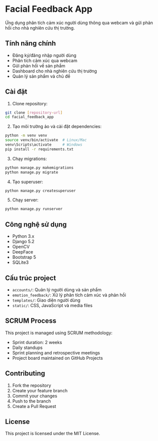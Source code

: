 # Facial Feedback App

Ứng dụng phân tích cảm xúc người dùng thông qua webcam và gửi phản hồi cho nhà nghiên cứu thị trường.

## Tính năng chính

- Đăng ký/đăng nhập người dùng
- Phân tích cảm xúc qua webcam
- Gửi phản hồi về sản phẩm
- Dashboard cho nhà nghiên cứu thị trường
- Quản lý sản phẩm và chủ đề

## Cài đặt

1. Clone repository:
```bash
git clone [repository-url]
cd facial_feedback_app
```

2. Tạo môi trường ảo và cài đặt dependencies:
```bash
python -m venv venv
source venv/bin/activate  # Linux/Mac
venv\Scripts\activate     # Windows
pip install -r requirements.txt
```

3. Chạy migrations:
```bash
python manage.py makemigrations
python manage.py migrate
```

4. Tạo superuser:
```bash
python manage.py createsuperuser
```

5. Chạy server:
```bash
python manage.py runserver
```

## Công nghệ sử dụng

- Python 3.x
- Django 5.2
- OpenCV
- DeepFace
- Bootstrap 5
- SQLite3

## Cấu trúc project

- `accounts/`: Quản lý người dùng và sản phẩm
- `emotion_feedback/`: Xử lý phân tích cảm xúc và phản hồi
- `templates/`: Giao diện người dùng
- `static/`: CSS, JavaScript và media files

## SCRUM Process

This project is managed using SCRUM methodology:
- Sprint duration: 2 weeks
- Daily standups
- Sprint planning and retrospective meetings
- Project board maintained on GitHub Projects

## Contributing

1. Fork the repository
2. Create your feature branch
3. Commit your changes
4. Push to the branch
5. Create a Pull Request

## License

This project is licensed under the MIT License. 